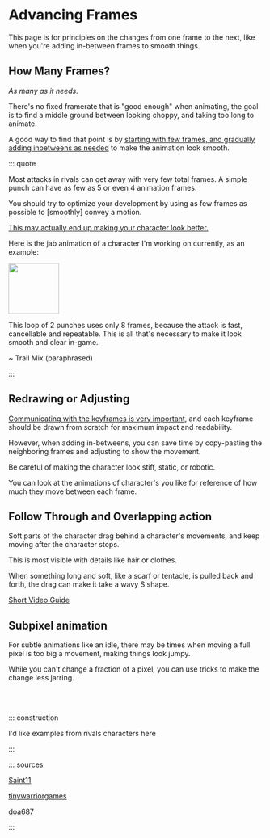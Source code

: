 # Advancing Frames

This page is for principles on the changes from one frame to the next, like when you're adding in-between frames to
smooth things.

## How Many Frames?

*As many as it needs.*

There's no fixed framerate that is "good enough" when animating, the goal is to find a middle ground between looking
choppy, and taking too long to animate.

A good way to find that point is
by [starting with few frames, and gradually adding inbetweens as needed](workflow.md#starting-with-low-framerate) to
make the animation look smooth.

::: quote

Most attacks in rivals can get away with very few total frames. A simple punch can have as few as 5 or even 4 animation
frames.

You should try to optimize your development by using as few frames as possible to [smoothly] convey a motion.

[This may actually end up making your character look better.](anticipation_action_recovery.md#fast-transitions)

Here is the jab animation of a character I'm working on currently, as an example:

<img src="https://media.discordapp.net/attachments/659932047741157406/891534467699712070/jab.gif" height=100>

This loop of 2 punches uses only 8 frames, because the attack is fast, cancellable and repeatable. This is all that's
necessary to make it look smooth and clear in-game.

~ Trail Mix (paraphrased)

:::

## Redrawing or Adjusting

[Communicating with the keyframes is very important](pose.md), and each keyframe should be drawn from scratch for
maximum impact and readability.

However, when adding in-betweens, you can save time by copy-pasting the neighboring frames and adjusting to show the
movement.

Be careful of making the character look stiff, static, or robotic.

You can look at the animations of character's you like for reference of how much they move between each frame.

<cimg src="https://media.discordapp.net/attachments/722892672347668491/895647290696548423/Virgo_FSmash_clone1.gif?" height=250 caption="'Yes, I know' - Iguanadont"/>

## Follow Through and Overlapping action

Soft parts of the character drag behind a character's movements, and keep moving after the character stops.

This is most visible with details like hair or clothes.

When something long and soft, like a scarf or tentacle, is pulled back and forth, the drag can make it take a wavy S
shape.

[Short Video Guide](https://youtu.be/4OxphYV8W3E?t=7)

<cimg src="https://media.discordapp.net/attachments/895523201784897578/895524392296153148/claire_fstrong.gif" height=100 caption="Follow through on scarf - by Mr Nart" />

<cimg src="https://media.discordapp.net/attachments/722892672347668491/895617593103220736/keking.gif" height=100 caption="By Bar-Kun"/>

## Subpixel animation

<cimg src="https://saint11.org/img/pixel-tutorials/Subpixel.gif" caption="Tutorial by saint11"/>

For subtle animations like an idle, there may be times when moving a full pixel is too big a movement, making things
look jumpy.

While you can't change a fraction of a pixel, you can use tricks to make the change less jarring.

<cimg src="https://media.discordapp.net/attachments/722892672347668491/895625617687592992/gunslinger.gif" height=200 caption="By NyazureDreams"/>

<cimg src="https://i.pinimg.com/originals/32/41/6c/32416c5168f35cafda9047a40350bc85.gif" height=200 caption="from Metal Slug"/>

<cimg src="https://images-ext-2.discordapp.net/external/yyAlwiDC6Eg9e1hyuBV6KVh5a11if5VGwWOw_bKLrLY/%3Ftoken%3DeyJ0eXAiOiJKV1QiLCJhbGciOiJIUzI1NiJ9.eyJzdWIiOiJ1cm46YXBwOjdlMGQxODg5ODIyNjQzNzNhNWYwZDQxNWVhMGQyNmUwIiwiaXNzIjoidXJuOmFwcDo3ZTBkMTg4OTgyMjY0MzczYTVmMGQ0MTVlYTBkMjZlMCIsIm9iaiI6W1t7InBhdGgiOiJcL2ZcL2M2ZjhmODRjLWZiMzYtNGNmYi1iYzg4LTc2YmMyZDMxNmY2N1wvZGNyYzg0Zy1mNGFkOWIzZS01NTNhLTRkMTYtOGYxZS0wYjIxYTE0MDM1YjIuZ2lmIn1dXSwiYXVkIjpbInVybjpzZXJ2aWNlOmZpbGUuZG93bmxvYWQiXX0.Ww6vr-vCA5-qVHSzek7YTwdBrwXAyhS4Bab3KLuMW60/https/images-wixmp-ed30a86b8c4ca887773594c2.wixmp.com/f/c6f8f84c-fb36-4cfb-bc88-76bc2d316f67/dcrc84g-f4ad9b3e-553a-4d16-8f1e-0b21a14035b2.gif" height=300 caption="by doa687"/>

\
\
<cimg src="https://tinywarriorgames.com/wp-content/uploads/2019/01/subpixel-bad.gif" height=200 caption="No subpixel animation"/>
<cimg src="https://tinywarriorgames.com/wp-content/uploads/2019/01/subpixel.gif" height=200 caption="With subpixel animation - By tinywarriorgames.com"/>

::: construction

I'd like examples from rivals characters here

:::

::: sources

[Saint11](https://saint11.org)

[tinywarriorgames](https://tinywarriorgames.com/2019/01/04/game-development-pixel-art-sub-pixel-animation/)

[doa687](https://www.deviantart.com/doa687/gallery)

:::
